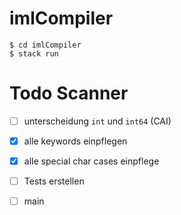 # imlCompiler

    $ cd imlCompiler
    $ stack run

# Todo Scanner

- [ ] unterscheidung `int` und `int64` (CAI)
- [x] alle keywords einpflegen 
- [x] alle special char cases einpflege
- [ ] Tests erstellen 
- [ ] main

